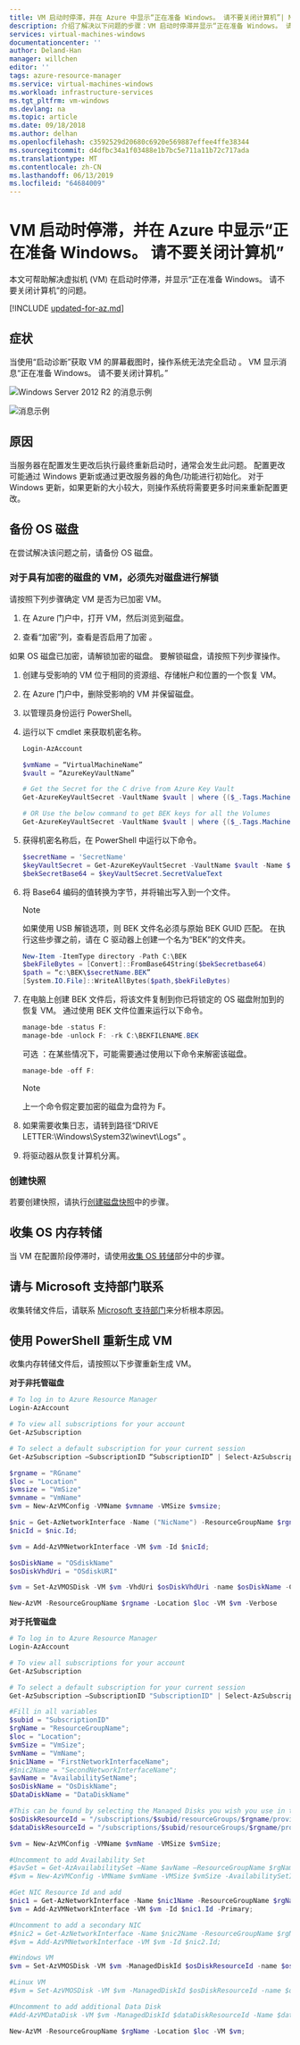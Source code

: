 ```yaml
---
title: VM 启动时停滞，并在 Azure 中显示“正在准备 Windows。 请不要关闭计算机”| Microsoft Docs
description: 介绍了解决以下问题的步骤：VM 启动时停滞并显示“正在准备 Windows。 请不要关闭计算机。”
services: virtual-machines-windows
documentationcenter: ''
author: Deland-Han
manager: willchen
editor: ''
tags: azure-resource-manager
ms.service: virtual-machines-windows
ms.workload: infrastructure-services
ms.tgt_pltfrm: vm-windows
ms.devlang: na
ms.topic: article
ms.date: 09/18/2018
ms.author: delhan
ms.openlocfilehash: c3592529d20680c6920e569887effee4ffe38344
ms.sourcegitcommit: d4dfbc34a1f03488e1b7bc5e711a11b72c717ada
ms.translationtype: MT
ms.contentlocale: zh-CN
ms.lasthandoff: 06/13/2019
ms.locfileid: "64684009"
---
```

# <a name="vm-startup-is-stuck-on-getting-windows-ready-dont-turn-off-your-computer-in-azure"></a>VM 启动时停滞，并在 Azure 中显示“正在准备 Windows。 请不要关闭计算机”

本文可帮助解决虚拟机 (VM) 在启动时停滞，并显示“正在准备 Windows。 请不要关闭计算机”的问题。

[!INCLUDE [updated-for-az.md](../../../includes/updated-for-az.md)]

## <a name="symptoms"></a>症状

当使用“启动诊断”获取 VM 的屏幕截图时，操作系统无法完全启动  。 VM 显示消息“正在准备 Windows。 请不要关闭计算机。”

![Windows Server 2012 R2 的消息示例](./media/troubleshoot-vm-configure-update-boot/message1.png)

![消息示例](./media/troubleshoot-vm-configure-update-boot/message2.png)

## <a name="cause"></a>原因

当服务器在配置发生更改后执行最终重新启动时，通常会发生此问题。 配置更改可能通过 Windows 更新或通过更改服务器的角色/功能进行初始化。 对于 Windows 更新，如果更新的大小较大，则操作系统将需要更多时间来重新配置更改。

## <a name="back-up-the-os-disk"></a>备份 OS 磁盘

在尝试解决该问题之前，请备份 OS 磁盘。

### <a name="for-vms-with-an-encrypted-disk-you-must-unlock-the-disks-first"></a>对于具有加密的磁盘的 VM，必须先对磁盘进行解锁

请按照下列步骤确定 VM 是否为已加密 VM。

1. 在 Azure 门户中，打开 VM，然后浏览到磁盘。

2. 查看“加密”列，查看是否启用了加密  。

如果 OS 磁盘已加密，请解锁加密的磁盘。 要解锁磁盘，请按照下列步骤操作。

1. 创建与受影响的 VM 位于相同的资源组、存储帐户和位置的一个恢复 VM。

2. 在 Azure 门户中，删除受影响的 VM 并保留磁盘。

3. 以管理员身份运行 PowerShell。

4. 运行以下 cmdlet 来获取机密名称。

    ```Powershell
    Login-AzAccount
 
    $vmName = “VirtualMachineName”
    $vault = “AzureKeyVaultName”
 
    # Get the Secret for the C drive from Azure Key Vault
    Get-AzureKeyVaultSecret -VaultName $vault | where {($_.Tags.MachineName -eq $vmName) -and ($_.Tags.VolumeLetter -eq “C:\”) -and ($_.ContentType -eq ‘BEK‘)}

    # OR Use the below command to get BEK keys for all the Volumes
    Get-AzureKeyVaultSecret -VaultName $vault | where {($_.Tags.MachineName -eq   $vmName) -and ($_.ContentType -eq ‘BEK’)}
    ```

5. 获得机密名称后，在 PowerShell 中运行以下命令。

    ```Powershell
    $secretName = 'SecretName'
    $keyVaultSecret = Get-AzureKeyVaultSecret -VaultName $vault -Name $secretname
    $bekSecretBase64 = $keyVaultSecret.SecretValueText
    ```

6. 将 Base64 编码的值转换为字节，并将输出写入到一个文件。 

    > [!Note]
    > 如果使用 USB 解锁选项，则 BEK 文件名必须与原始 BEK GUID 匹配。 在执行这些步骤之前，请在 C 驱动器上创建一个名为“BEK”的文件夹。
    
    ```Powershell
    New-Item -ItemType directory -Path C:\BEK
    $bekFileBytes = [Convert]::FromBase64String($bekSecretbase64)
    $path = “c:\BEK\$secretName.BEK”
    [System.IO.File]::WriteAllBytes($path,$bekFileBytes)
    ```

7. 在电脑上创建 BEK 文件后，将该文件复制到你已将锁定的 OS 磁盘附加到的恢复 VM。 通过使用 BEK 文件位置来运行以下命令。

    ```Powershell
    manage-bde -status F:
    manage-bde -unlock F: -rk C:\BEKFILENAME.BEK
    ```
    可选  ：在某些情况下，可能需要通过使用以下命令来解密该磁盘。
   
    ```Powershell
    manage-bde -off F:
    ```

    > [!Note]
    > 上一个命令假定要加密的磁盘为盘符为 F。

8. 如果需要收集日志，请转到路径“DRIVE LETTER:\Windows\System32\winevt\Logs”  。

9. 将驱动器从恢复计算机分离。

### <a name="create-a-snapshot"></a>创建快照

若要创建快照，请执行[创建磁盘快照](../windows/snapshot-copy-managed-disk.md)中的步骤。

## <a name="collect-an-os-memory-dump"></a>收集 OS 内存转储

当 VM 在配置阶段停滞时，请使用[收集 OS 转储](troubleshoot-common-blue-screen-error.md#collect-memory-dump-file)部分中的步骤。

## <a name="contact-microsoft-support"></a>请与 Microsoft 支持部门联系

收集转储文件后，请联系 [Microsoft 支持部门](https://portal.azure.com/?#blade/Microsoft_Azure_Support/HelpAndSupportBlade)来分析根本原因。


## <a name="rebuild-the-vm-by-using-powershell"></a>使用 PowerShell 重新生成 VM

收集内存转储文件后，请按照以下步骤重新生成 VM。

**对于非托管磁盘**

```powershell
# To log in to Azure Resource Manager
Login-AzAccount

# To view all subscriptions for your account
Get-AzSubscription

# To select a default subscription for your current session
Get-AzSubscription –SubscriptionID “SubscriptionID” | Select-AzSubscription

$rgname = "RGname"
$loc = "Location"
$vmsize = "VmSize"
$vmname = "VmName"
$vm = New-AzVMConfig -VMName $vmname -VMSize $vmsize;

$nic = Get-AzNetworkInterface -Name ("NicName") -ResourceGroupName $rgname;
$nicId = $nic.Id;

$vm = Add-AzVMNetworkInterface -VM $vm -Id $nicId;

$osDiskName = "OSdiskName"
$osDiskVhdUri = "OSdiskURI"

$vm = Set-AzVMOSDisk -VM $vm -VhdUri $osDiskVhdUri -name $osDiskName -CreateOption attach -Windows

New-AzVM -ResourceGroupName $rgname -Location $loc -VM $vm -Verbose
```

**对于托管磁盘**

```powershell
# To log in to Azure Resource Manager
Login-AzAccount

# To view all subscriptions for your account
Get-AzSubscription

# To select a default subscription for your current session
Get-AzSubscription –SubscriptionID "SubscriptionID" | Select-AzSubscription

#Fill in all variables
$subid = "SubscriptionID"
$rgName = "ResourceGroupName";
$loc = "Location";
$vmSize = "VmSize";
$vmName = "VmName";
$nic1Name = "FirstNetworkInterfaceName";
#$nic2Name = "SecondNetworkInterfaceName";
$avName = "AvailabilitySetName";
$osDiskName = "OsDiskName";
$DataDiskName = "DataDiskName"

#This can be found by selecting the Managed Disks you wish you use in the Azure portal if the format below doesn't match
$osDiskResourceId = "/subscriptions/$subid/resourceGroups/$rgname/providers/Microsoft.Compute/disks/$osDiskName";
$dataDiskResourceId = "/subscriptions/$subid/resourceGroups/$rgname/providers/Microsoft.Compute/disks/$DataDiskName";

$vm = New-AzVMConfig -VMName $vmName -VMSize $vmSize;

#Uncomment to add Availability Set
#$avSet = Get-AzAvailabilitySet –Name $avName –ResourceGroupName $rgName;
#$vm = New-AzVMConfig -VMName $vmName -VMSize $vmSize -AvailabilitySetId $avSet.Id;

#Get NIC Resource Id and add
$nic1 = Get-AzNetworkInterface -Name $nic1Name -ResourceGroupName $rgName;
$vm = Add-AzVMNetworkInterface -VM $vm -Id $nic1.Id -Primary;

#Uncomment to add a secondary NIC
#$nic2 = Get-AzNetworkInterface -Name $nic2Name -ResourceGroupName $rgName;
#$vm = Add-AzVMNetworkInterface -VM $vm -Id $nic2.Id;

#Windows VM
$vm = Set-AzVMOSDisk -VM $vm -ManagedDiskId $osDiskResourceId -name $osDiskName -CreateOption Attach -Windows;

#Linux VM
#$vm = Set-AzVMOSDisk -VM $vm -ManagedDiskId $osDiskResourceId -name $osDiskName -CreateOption Attach -Linux;

#Uncomment to add additional Data Disk
#Add-AzVMDataDisk -VM $vm -ManagedDiskId $dataDiskResourceId -Name $dataDiskName -Caching None -DiskSizeInGB 1024 -Lun 0 -CreateOption Attach;

New-AzVM -ResourceGroupName $rgName -Location $loc -VM $vm;
```
